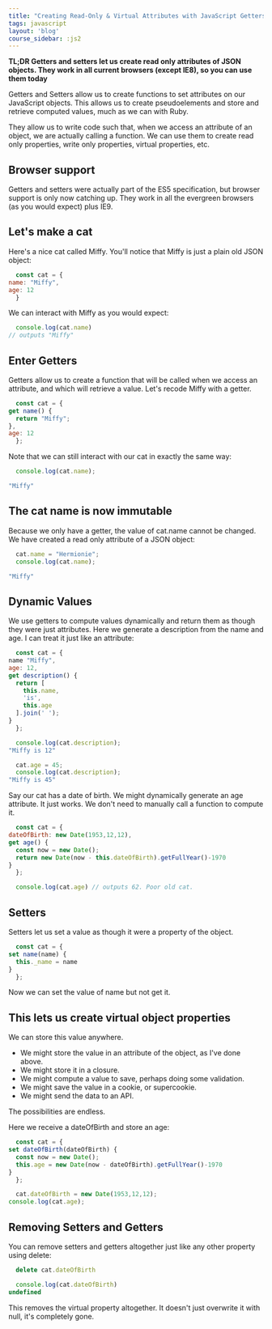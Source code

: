 ```yaml
---
title: "Creating Read-Only & Virtual Attributes with JavaScript Getters and Setters"
tags: javascript
layout: 'blog'
course_sidebar: :js2
---
```




**TL;DR Getters and setters let us create read only attributes of JSON objects. They work in all current browsers (except IE8), so you can use them today**

Getters and Setters allow us to create functions to set attributes on our JavaScript objects. This allows us to create pseudoelements and store and retrieve computed values, much as we can with Ruby.

They allow us to write code such that, when we access an attribute of an object, we are actually calling a function. We can use them to create read only properties, write only properties, virtual properties, etc.

## Browser support

Getters and setters were actually part of the ES5 specification, but browser support is only now catching up. They work in all the evergreen browsers (as you would expect) plus IE9.

## Let's make a cat

Here's a nice cat called Miffy. You'll notice that Miffy is just a plain old JSON object:

```js
  const cat = {
name: "Miffy",
age: 12
  }
```





We can interact with Miffy as you would expect:

```js
  console.log(cat.name)
// outputs "Miffy"
```





## Enter Getters

Getters allow us to create a function that will be called when we access an attribute, and which will retrieve a value. Let's recode Miffy with a getter.

```js
  const cat = {
get name() {
  return "Miffy";
},
age: 12
  };
```





Note that we can still interact with our cat in exactly the same way:

```js
  console.log(cat.name);

"Miffy"
```





## The cat name is now immutable

Because we only have a getter, the value of cat.name cannot be changed. We have created a read only attribute of a JSON object:

```js
  cat.name = "Hermionie";
  console.log(cat.name);

"Miffy"
```





## Dynamic Values

We use getters to compute values dynamically and return them as though they were just attributes. Here we generate a description from the name and age. I can treat it just like an attribute:

```js
  const cat = {
name "Miffy",
age: 12,
get description() {
  return [
    this.name,
    'is',
    this.age
  ].join(' ');
}
  };

  console.log(cat.description);
"Miffy is 12"

  cat.age = 45;
  console.log(cat.description);
"Miffy is 45"
```





Say our cat has a date of birth. We might dynamically generate an age attribute. It just works. We don't need to manually call a function to compute it.

```js
  const cat = {
dateOfBirth: new Date(1953,12,12),
get age() {
  const now = new Date();
  return new Date(now - this.dateOfBirth).getFullYear()-1970
}
  };

  console.log(cat.age) // outputs 62. Poor old cat.
```





## Setters

Setters let us set a value as though it were a property of the object.

```js
  const cat = {
set name(name) {
  this._name = name
}
  };
```





Now we can set the value of name but not get it.

## This lets us create virtual object properties

We can store this value anywhere.

* We might store the value in an attribute of the object, as I've done above.
* We might store it in a closure.
* We might compute a value to save, perhaps doing some validation.
* We might save the value in a cookie, or supercookie.
* We might send the data to an API.

The possibilities are endless.

Here we receive a dateOfBirth and store an age:

```js
  const cat = {
set dateOfBirth(dateOfBirth) {
  const now = new Date();
  this.age = new Date(now - dateOfBirth).getFullYear()-1970
}
  };

  cat.dateOfBirth = new Date(1953,12,12);
console.log(cat.age);
```






## Removing Setters and Getters

You can remove setters and getters altogether just like any other property using delete:

```js
  delete cat.dateOfBirth

  console.log(cat.dateOfBirth)
undefined
```





This removes the virtual property altogether. It doesn't just overwrite it with null, it's completely gone.

